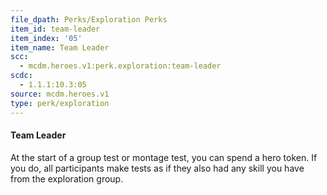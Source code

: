 ```yaml
---
file_dpath: Perks/Exploration Perks
item_id: team-leader
item_index: '05'
item_name: Team Leader
scc:
  - mcdm.heroes.v1:perk.exploration:team-leader
scdc:
  - 1.1.1:10.3:05
source: mcdm.heroes.v1
type: perk/exploration
---
```


#### Team Leader

At the start of a group test or montage test, you can spend a hero token. If you do, all participants make tests as if they also had any skill you have from the exploration group.
